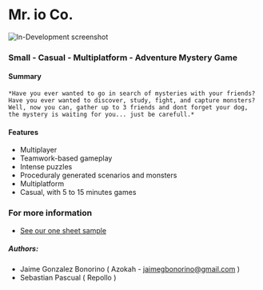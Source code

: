 # Mr. io Co.

![In-Development screenshot](NAN)

### Small - Casual - Multiplatform - Adventure Mystery Game

#### Summary

    *Have you ever wanted to go in search of mysteries with your friends?
    Have you ever wanted to discover, study, fight, and capture monsters?
    Well, now you can, gather up to 3 friends and dont forget your dog,
    the mystery is waiting for you... just be carefull.*

#### Features
* Multiplayer
* Teamwork-based gameplay
* Intense puzzles
* Proceduraly generated scenarios and monsters
* Multiplatform
* Casual, with 5 to 15 minutes games

### For more information
 * [See our one sheet sample](https://github.com/Azokah/Heidur/blob/master/Docs/One%20sheet%20sample.pdf)

##### Authors: 
* Jaime Gonzalez Bonorino ( Azokah - jaimegbonorino@gmail.com )
* Sebastian Pascual ( Repollo )
